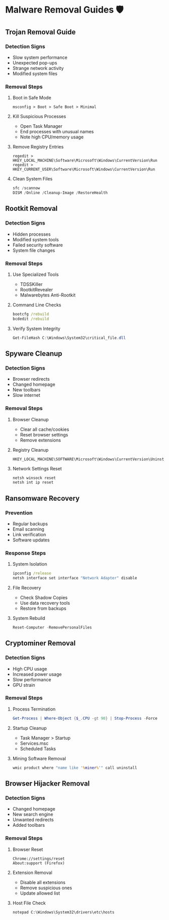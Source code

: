 # Malware Removal Guides 🛡️

## Trojan Removal Guide

### Detection Signs
- Slow system performance
- Unexpected pop-ups
- Strange network activity
- Modified system files

### Removal Steps
1. Boot in Safe Mode
   ```
   msconfig > Boot > Safe Boot > Minimal
   ```

2. Kill Suspicious Processes
   - Open Task Manager
   - End processes with unusual names
   - Note high CPU/memory usage

3. Remove Registry Entries
   ```
   regedit > HKEY_LOCAL_MACHINE\Software\Microsoft\Windows\CurrentVersion\Run
   regedit > HKEY_CURRENT_USER\Software\Microsoft\Windows\CurrentVersion\Run
   ```

4. Clean System Files
   ```powershell
   sfc /scannow
   DISM /Online /Cleanup-Image /RestoreHealth
   ```

## Rootkit Removal

### Detection Signs
- Hidden processes
- Modified system tools
- Failed security software
- System file changes

### Removal Steps
1. Use Specialized Tools
   - TDSSKiller
   - RootkitRevealer
   - Malwarebytes Anti-Rootkit

2. Command Line Checks
   ```cmd
   bootcfg /rebuild
   bcdedit /rebuild
   ```

3. Verify System Integrity
   ```powershell
   Get-FileHash C:\Windows\System32\critical_file.dll
   ```

## Spyware Cleanup

### Detection Signs
- Browser redirects
- Changed homepage
- New toolbars
- Slow internet

### Removal Steps
1. Browser Cleanup
   - Clear all cache/cookies
   - Reset browser settings
   - Remove extensions

2. Registry Cleanup
   ```
   HKEY_LOCAL_MACHINE\SOFTWARE\Microsoft\Windows\CurrentVersion\Uninstall
   ```

3. Network Settings Reset
   ```cmd
   netsh winsock reset
   netsh int ip reset
   ```

## Ransomware Recovery

### Prevention
- Regular backups
- Email scanning
- Link verification
- Software updates

### Response Steps
1. System Isolation
   ```cmd
   ipconfig /release
   netsh interface set interface "Network Adapter" disable
   ```

2. File Recovery
   - Check Shadow Copies
   - Use data recovery tools
   - Restore from backups

3. System Rebuild
   ```powershell
   Reset-Computer -RemovePersonalFiles
   ```

## Cryptominer Removal

### Detection Signs
- High CPU usage
- Increased power usage
- Slow performance
- GPU strain

### Removal Steps
1. Process Termination
   ```powershell
   Get-Process | Where-Object {$_.CPU -gt 90} | Stop-Process -Force
   ```

2. Startup Cleanup
   - Task Manager > Startup
   - Services.msc
   - Scheduled Tasks

3. Mining Software Removal
   ```cmd
   wmic product where "name like '%miner%'" call uninstall
   ```

## Browser Hijacker Removal

### Detection Signs
- Changed homepage
- New search engine
- Unwanted redirects
- Added toolbars

### Removal Steps
1. Browser Reset
   ```
   Chrome://settings/reset
   About:support (Firefox)
   ```

2. Extension Removal
   - Disable all extensions
   - Remove suspicious ones
   - Update allowed list

3. Host File Check
   ```cmd
   notepad C:\Windows\System32\drivers\etc\hosts
   ```
